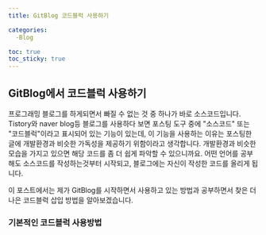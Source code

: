 ```yaml
---
title: GitBlog 코드블럭 사용하기

categories:
  -Blog

toc: true
toc_sticky: true
---
```


## GitBlog에서 코드블럭 사용하기

프로그래밍 블로그를 하게되면서 빠질 수 없는 것 중 하나가 바로 소스코드입니다.   Tistory와 naver blog등 블로그를 사용하다 보면 포스팅 도구 중에 "소스코드" 또는 "코드블럭"이라고 표시되어 있는 기능이 있는데, 이 기능을 사용하는 이유는 포스팅한 글에 개발환경과 비슷한 가독성을 제공하기 위함이라고 생각합니다. 개발환경과 비슷한 모습을 가지고 있으면 해당 코드를 좀 더 쉽게 파악할 수 있으니까요.   어떤 언어를 공부해도 소스코드를 작성하는것부터 시작되고,  블로그에는 자신이 작성한 코드를 올리게 됩니다. 	

이 포스트에서는 제가 GitBlog를 시작하면서 사용하고 있는 방법과 공부하면서 찾은 더 나은 코드블럭 삽입 방법을 알아보겠습니다.

### 기본적인 코드블럭 사용방법





